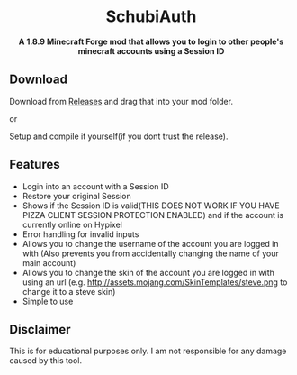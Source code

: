 <div align="center">

# SchubiAuth

**A 1.8.9 Minecraft Forge mod that allows you to login to other people's minecraft accounts using a Session ID**
</div>

## Download
Download from [Releases](https://github.com/SchublLegend/SchubiAuth/releases) and drag that into your mod folder.

or

Setup and compile it yourself(if you dont trust the release).

## Features
- Login into an account with a Session ID 
- Restore your original Session
- Shows if the Session ID is valid(THIS DOES NOT WORK IF YOU HAVE PIZZA CLIENT SESSION PROTECTION ENABLED) and if the account is currently online on Hypixel
- Error handling for invalid inputs
- Allows you to change the username of the account you are logged in with (Also prevents you from accidentally changing the name of your main account)
- Allows you to change the skin of the account you are logged in with using an url (e.g. http://assets.mojang.com/SkinTemplates/steve.png to change it to a steve skin)
- Simple to use

## Disclaimer
This is for educational purposes only. I am not responsible for any damage caused by this tool.
